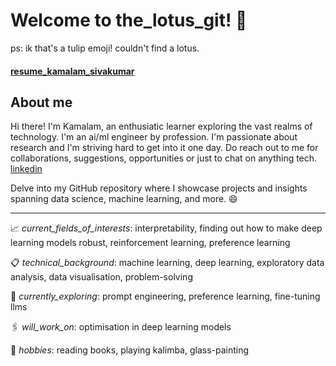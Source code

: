 # Welcome to the_lotus_git! :tulip: 
ps: ik that's a tulip emoji! couldn't find a lotus.
#### [resume_kamalam_sivakumar](https://kamalamsivakumar.github.io/resume/)
## About me
Hi there! I'm Kamalam, an enthusiatic learner exploring the vast realms of technology. 
I'm an ai/ml engineer by profession. I'm passionate about research and I'm striving hard to get into it one day. 
Do reach out to me for collaborations, suggestions, opportunities or just to chat on anything tech.   
[linkedin](https://www.linkedin.com/in/kamalamsivakumar/)

Delve into my GitHub repository where I showcase projects and insights spanning data science, machine learning, and more. :smile:

-------------------------------------------------------------------------------------------------------------------------------------
:chart_with_upwards_trend: _current_fields_of_interests_: interpretability, finding out how to make deep learning models robust, reinforcement learning, preference learning

:clipboard: _technical_background_: machine learning, deep learning, exploratory data analysis, data visualisation, problem-solving

:round_pushpin: _currently_exploring_: prompt engineering, preference learning, fine-tuning llms

:paperclips: _will_work_on_: optimisation in deep learning models

:briefcase: _hobbies_: reading books, playing kalimba, glass-painting

